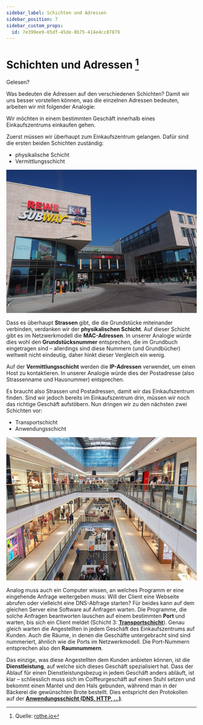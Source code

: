 ```yaml
---
sidebar_label: Schichten und Adressen
sidebar_position: 7
sidebar_custom_props:
  id: 7e399ee9-65df-45de-8b75-414e4cc87879
---
```


# Schichten und Adressen [^1]

<Answer type="state" webKey="94beaff4-7ed8-4cb7-ae9f-13d11e0727bb">
Gelesen?
</Answer>

Was bedeuten die Adressen auf den verschiedenen Schichten?
Damit wir uns besser vorstellen können, was die einzelnen Adressen bedeuten, arbeiten wir mit folgender Analogie:

Wir möchten in einem bestimmten Geschäft innerhalb eines Einkaufszentrums einkaufen gehen.

Zuerst müssen wir überhaupt zum Einkaufszentrum gelangen. Dafür sind die ersten beiden Schichten zuständig:
- physikalische Schicht
- Vermittlungsschicht

![Zugang zum Einkaufzentrum: die ersten beiden Schichten](img/shopping-center-outside.jpg)


Dass es überhaupt **Strassen** gibt, die die Grundstücke miteinander verbinden, verdanken wir der **physikalischen Schicht**. Auf dieser Schicht gibt es im Netzwerkmodell die **MAC-Adressen**. In unserer Analogie würde dies wohl den **Grundstücksnummer** entsprechen, die im Grundbuch eingetragen sind – allerdings sind diese Nummern (und Grundbücher) weltweit nicht eindeutig, daher hinkt dieser Vergleich ein wenig.

Auf der **Vermittlungsschicht** werden die **IP-Adressen** verwendet, um einen Host zu kontaktieren. In unserer Analogie würde dies der Postadresse (also Strassenname und Hausnummer) entsprechen.

Es braucht also Strassen und Postadressen, damit wir das Einkaufszentrum finden. Sind wir jedoch bereits im Einkaufszentrum drin, müssen wir noch das richtige Geschäft aufstöbern. Nun dringen wir zu den nächsten zwei Schichten vor:
- Transportschicht
- Anwendungsschicht

![Ein bestimmtes Geschäft im Einkaufszentrum: die beiden oberen Schichten](img/shopping-center-inside.jpg)

Analog muss auch ein Computer wissen, an welches Programm er eine eingehende Anfrage weitergeben muss: Will der Client eine Webseite abrufen oder vielleicht eine DNS-Abfrage starten? Für beides kann auf dem gleichen Server eine Software auf Anfragen warten. Die Programme, die solche Anfragen beantworten lauschen auf einem bestimmten **Port** und warten, bis sich ein Client meldet (Schicht 3: [**Transportschicht**](./3-Transportschicht.md)). Genau gleich warten die Angestellten in jedem Geschäft des Einkaufszentrums auf Kunden. Auch die Räume, in denen die Geschäfte untergebracht sind sind nummeriert, ähnlich wie die Ports im Netzwerkmodell. Die Port-Nummern entsprechen also den **Raumnummern**.

Das einzige, was diese Angestellten dem Kunden anbieten können, ist die **Dienstleistung**, auf welche sich dieses Geschäft spezialisiert hat. Dass der Ablauf für einen Dienstleistungsbezug in jedem Geschäft anders abläuft, ist klar – schliesslich muss sich im Coiffeurgeschäft auf einen Stuhl setzen und bekommt einen Mantel und den Hals gebunden, während man in der Bäckerei die gewünschten Brote bestellt. Dies entspricht den Protokollen auf der [**Anwendungsschicht (DNS, HTTP, ...)**](./4-Anwendungsschicht.md).

[^1]: Quelle: [rothe.io](https://rothe.io/?b=network&p=783655)

